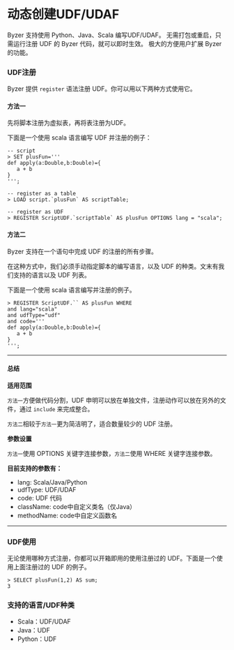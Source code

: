 # 动态创建UDF/UDAF

Byzer 支持使用 Python、Java、Scala 编写UDF/UDAF。
无需打包或重启，只需运行注册 UDF 的 Byzer 代码，就可以即时生效。
极大的方便用户扩展 Byzer 的功能。

### UDF注册

Byzer 提供 `register` 语法注册 UDF。你可以用以下两种方式使用它。

#### 方法一

先将脚本注册为虚拟表，再将表注册为UDF。

下面是一个使用 scala 语言编写 UDF 并注册的例子：
```
-- script
> SET plusFun='''
def apply(a:Double,b:Double)={
   a + b
}
''';

-- register as a table
> LOAD script.`plusFun` AS scriptTable;

-- register as UDF
> REGISTER ScriptUDF.`scriptTable` AS plusFun OPTIONS lang = "scala";
```

#### 方法二

Byzer 支持在一个语句中完成 UDF 的注册的所有步骤。

在这种方式中，我们必须手动指定脚本的编写语言，以及 UDF 的种类。文末有我们支持的语言以及 UDF 列表。

下面是一个使用 scala 语言编写并注册的例子。
```
> REGISTER ScriptUDF.`` AS plusFun WHERE
and lang="scala"
and udfType="udf"
and code='''
def apply(a:Double,b:Double)={
   a + b
}
''';
```
---
#### 总结

**适用范围**

`方法一`方便做代码分割，UDF 申明可以放在单独文件，注册动作可以放在另外的文件，通过 `include` 来完成整合。

`方法二`相较于`方法一`更为简洁明了，适合数量较少的 UDF 注册。

**参数设置**

`方法一`使用 OPTIONS 关键字连接参数，`方法二`使用 WHERE 关键字连接参数。

**目前支持的参数有：**
- lang: Scala/Java/Python
- udfType: UDF/UDAF
- code: UDF 代码
- className: code中自定义类名（仅Java）
- methodName: code中自定义函数名

---

### UDF使用

无论使用哪种方式注册，你都可以开箱即用的使用注册过的 UDF。下面是一个使用上面注册过的 UDF 的例子。

```
> SELECT plusFun(1,2) AS sum;
3
```

### 支持的语言/UDF种类

- Scala：UDF/UDAF
- Java：UDF     
- Python：UDF     
